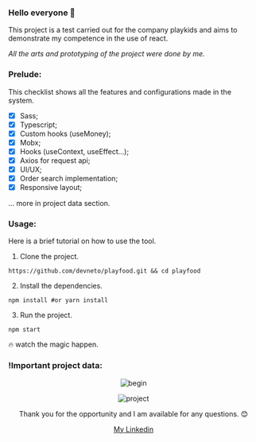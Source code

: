 ### Hello everyone 👋
This project is a test carried out for the company playkids and aims to demonstrate my competence in the use of react.

*All the arts and prototyping of the project were done by me.*


### Prelude:
This checklist shows all the features and configurations made in the system.

- [x] Sass;
- [x] Typescript;
- [x] Custom hooks (useMoney);
- [x] Mobx;
- [x] Hooks (useContext, useEffect...);
- [x] Axios for request api;
- [x] UI/UX;
- [x] Order search implementation; 
- [x] Responsive layout;

...
more in project data section.

### Usage:
Here is a brief tutorial on how to use the tool.

1. Clone the project.
```
https://github.com/devneto/playfood.git && cd playfood
```
2. Install the dependencies.
```
npm install #or yarn install
```
3. Run the project.
```
npm start
```

🔥 watch the magic happen.

### <b>!Important</b> project data:

<center>

![begin](https://raw.githubusercontent.com/devneto/playfood/develop/readme-docs/images/begin.png?token=AKSS4RHNZ7VWPP7LOUEKINTAVXGNI)

![project](https://raw.githubusercontent.com/devneto/playfood/develop/readme-docs/images/project.png?token=AKSS4RGLXYF7BC5BSYZPAJDAVXGW2)


</center>




<center>Thank you for the opportunity and I am available for any questions. 😊</center>
<center> 

[My Linkedin](https://www.linkedin.com/in/miguel-neto-3ab339193) 

</center>
